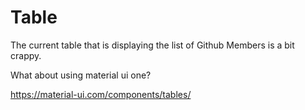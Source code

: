 # Table

The current table that is displaying the list of Github Members is a bit crappy.

What about using material ui one?

https://material-ui.com/components/tables/
